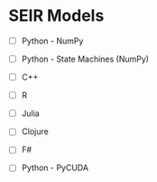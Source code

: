 # SEIR Models

- [ ] Python - NumPy
- [ ] Python - State Machines (NumPy)
- [ ] C++
- [ ] R
- [ ] Julia
- [ ] Clojure
- [ ] F#
- [ ] Python - PyCUDA

